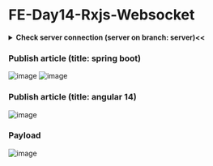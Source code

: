 # FE-Day14-Rxjs-Websocket 

<details><summary><b>Check server connection (server on branch: server)<<</b></summary>
  
![image](https://user-images.githubusercontent.com/38674801/195156675-a63aa037-c491-4891-96bb-44de82ce919d.png)
![image](https://user-images.githubusercontent.com/38674801/195156754-c97cb9a6-4af9-43fd-88b4-ca9ddce7d424.png)
</details>

### Publish article (title: spring boot)

![image](https://user-images.githubusercontent.com/38674801/195157142-eebab3d7-aaba-4874-bea1-5d5c91cdb387.png)
![image](https://user-images.githubusercontent.com/38674801/195157434-3883b561-7751-4cde-90b7-f32d4bc092c6.png)

### Publish article (title: angular 14)
![image](https://user-images.githubusercontent.com/38674801/195157642-abaa2d91-e0cc-4dc6-a1be-15a6cc3f6e14.png)

### Payload
![image](https://user-images.githubusercontent.com/38674801/195158026-b11e318a-1a2b-434e-93a2-90a54d9b8d58.png)

